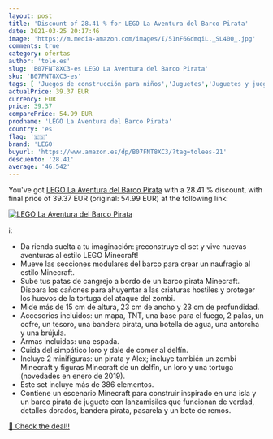 ```yaml
---
layout: post
title: 'Discount of 28.41 % for LEGO La Aventura del Barco Pirata'
date: 2021-03-25 20:17:46
image: 'https://m.media-amazon.com/images/I/51nF6GdmqiL._SL400_.jpg'
comments: true
category: ofertas
author: 'tole.es'
slug: 'B07FNT8XC3-es LEGO La Aventura del Barco Pirata'
sku: 'B07FNT8XC3-es'
tags: [ 'Juegos de construcción para niños','Juguetes','Juguetes y juegos','lego', ]
actualPrice: 39.37 EUR
currency: EUR
price: 39.37
comparePrice: 54.99 EUR
prodname: 'LEGO La Aventura del Barco Pirata'
country: 'es'
flag: '🇪🇸'
brand: 'LEGO'
buyurl: 'https://www.amazon.es/dp/B07FNT8XC3/?tag=tolees-21'
descuento: '28.41'
average: '46.542'
---
```


You've got [LEGO La Aventura del Barco Pirata](https://www.amazon.es/dp/B07FNT8XC3/?tag=tolees-21) with a  28.41 % discount, with final price of 39.37 EUR (original: 54.99 EUR) at the following link:

[![LEGO La Aventura del Barco Pirata](https://m.media-amazon.com/images/I/51nF6GdmqiL._SL400_.jpg)](https://www.amazon.es/dp/B07FNT8XC3/?tag=tolees-21)

ℹ️:

- Da rienda suelta a tu imaginación: ¡reconstruye el set y vive nuevas aventuras al estilo LEGO Minecraft!
- Mueve las secciones modulares del barco para crear un naufragio al estilo Minecraft.
- Sube tus patas de cangrejo a bordo de un barco pirata Minecraft. Dispara los cañones para ahuyentar a las criaturas hostiles y proteger los huevos de la tortuga del ataque del zombi.
- Mide más de 15 cm de altura, 23 cm de ancho y 23 cm de profundidad.
- Accesorios incluidos: un mapa, TNT, una base para el fuego, 2 palas, un cofre, un tesoro, una bandera pirata, una botella de agua, una antorcha y una brújula.
- Armas incluidas: una espada.
- Cuida del simpático loro y dale de comer al delfín.
- Incluye 2 minifiguras: un pirata y Alex; incluye también un zombi Minecraft y figuras Minecraft de un delfín, un loro y una tortuga (novedades en enero de 2019).
- Este set incluye más de 386 elementos.
- Contiene un escenario Minecraft para construir inspirado en una isla y un barco pirata de juguete con lanzamisiles que funcionan de verdad, detalles dorados, bandera pirata, pasarela y un bote de remos.

[🛒 Check the deal!!](https://www.amazon.es/dp/B07FNT8XC3/?tag=tolees-21)
